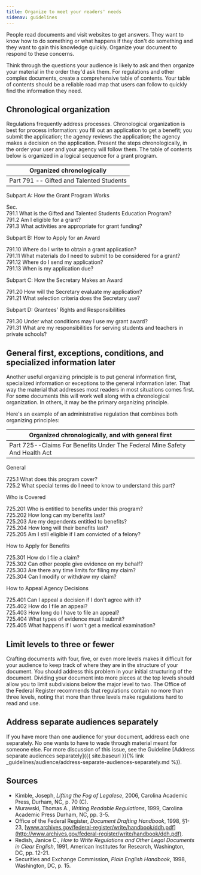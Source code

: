 ```yaml
---
title: Organize to meet your readers' needs
sidenav: guidelines
---
```


People read documents and visit websites to get answers. They want to know how to do something or what happens if they don't do something and they want to gain this knowledge quickly. Organize your document to respond to these concerns.

Think through the questions your audience is likely to ask and then organize your material in the order they'd ask them. For regulations and other complex documents, create a comprehensive table of contents. Your table of contents should be a reliable road map that users can follow to quickly find the information they need.

## Chronological organization

Regulations frequently address processes. Chronological organization is best for process information: you fill out an application to get a benefit; you submit the application; the agency reviews the application; the agency makes a decision on the application. Present the steps chronologically, in the order your user and your agency will follow them. The table of contents below is organized in a logical sequence for a grant program.

| Organized chronologically
| ----------------------------------------
| Part 791 -- Gifted and Talented Students

Subpart A: How the Grant Program Works

Sec.<br>
791.1 What is the Gifted and Talented Students Education Program?<br>
791.2 Am I eligible for a grant?<br>
791.3 What activities are appropriate for grant funding?

Subpart B: How to Apply for an Award

791.10 Where do I write to obtain a grant application?<br>
791.11 What materials do I need to submit to be considered for a grant?<br>
791.12 Where do I send my application?<br>
791.13 When is my application due?

Subpart C: How the Secretary Makes an Award

791.20 How will the Secretary evaluate my application?<br>
791.21 What selection criteria does the Secretary use?

Subpart D: Grantees' Rights and Responsibilities

791.30 Under what conditions may I use my grant award?<br>
791.31 What are my responsibilities for serving students and teachers in private schools?

## General first, exceptions, conditions, and specialized information later

Another useful organizing principle is to put general information first, specialized information or exceptions to the general information later. That way the material that addresses most readers in most situations comes first. For some documents this will work well along with a chronological organization. In others, it may be the primary organizing principle.

Here's an example of an administrative regulation that combines both organizing principles:

| Organized chronologically, and with general first
| --------------------------------------------------------------------------
| Part 725--Claims For Benefits Under The Federal Mine Safety And Health Act

General

725.1 What does this program cover?<br>
725.2 What special terms do I need to know to understand this part?

Who is Covered

725.201 Who is entitled to benefits under this program?<br>
725.202 How long can my benefits last?<br>
725.203 Are my dependents entitled to benefits?<br>
725.204 How long will their benefits last?<br>
725.205 Am I still eligible if I am convicted of a felony?

How to Apply for Benefits

725.301 How do I file a claim?<br>
725.302 Can other people give evidence on my behalf?<br>
725.303 Are there any time limits for filing my claim?<br>
725.304 Can I modify or withdraw my claim?

How to Appeal Agency Decisions

725.401 Can I appeal a decision if I don't agree with it?<br>
725.402 How do I file an appeal?<br>
725.403 How long do I have to file an appeal?<br>
725.404 What types of evidence must I submit?<br>
725.405 What happens if I won't get a medical examination?

## Limit levels to three or fewer

Crafting documents with four, five, or even more levels makes it difficult for your audience to keep track of where they are in the structure of your document. You should address this problem in your initial structuring of the document. Dividing your document into more pieces at the top levels should allow you to limit subdivisions below the major level to two. The Office of the Federal Register recommends that regulations contain no more than three levels, noting that more than three levels make regulations hard to read and use.

## Address separate audiences separately

If you have more than one audience for your document, address each one separately. No one wants to have to wade through material meant for someone else. For more discussion of this issue, see the Guideline [Address separate audiences separately]({{ site.baseurl }}{% link _guidelines/audience/address-separate-audiences-separately.md %}).

## Sources

- Kimble, Joseph, _Lifting the Fog of Legalese_, 2006, Carolina Academic Press, Durham, NC, p. 70 (C).
- Murawski, Thomas A., _Writing Readable Regulations_, 1999, Carolina Academic Press Durham, NC, pp. 3-5.
- Office of the Federal Register, _Document Drafting Handbook_, 1998, §1-23, [www.archives.gov/federal-register/write/handbook/ddh.pdf](http://www.archives.gov/federal-register/write/handbook/ddh.pdf).
- Redish, Janice C., _How to Write Regulations and Other Legal Documents in Clear English_, 1991, American Institutes for Research, Washington, DC, pp. 12-21.
- Securities and Exchange Commission, _Plain English Handbook_, 1998, Washington, DC, p. 15.
